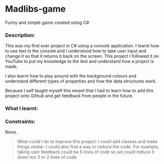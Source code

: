 # Madlibs-game
Funny and simple game created using C#

### Description:

This was my first ever project in C# using a console application. I learnt how to use text in the console and I understood how to take user input and change it so that it returns it back on the screen. This project I followed it on YouTube to put my knowledge to the test and understand how a project is made.

I also learnt how to play around with the background colours and understand different types of properties and how the data structures work.

Because I self taught myself this meant that I had to learn how to add this project onto Github and get feedback from people in the future.

### What I learnt:


### Constraints:

None.

> What could I do to improve this project: I could add classes and make things neater. I could also find a way to reduce the code. For example, taking user feedback could be 5 lines of code so we could reduce it down too 3 or 2 lines of code.
